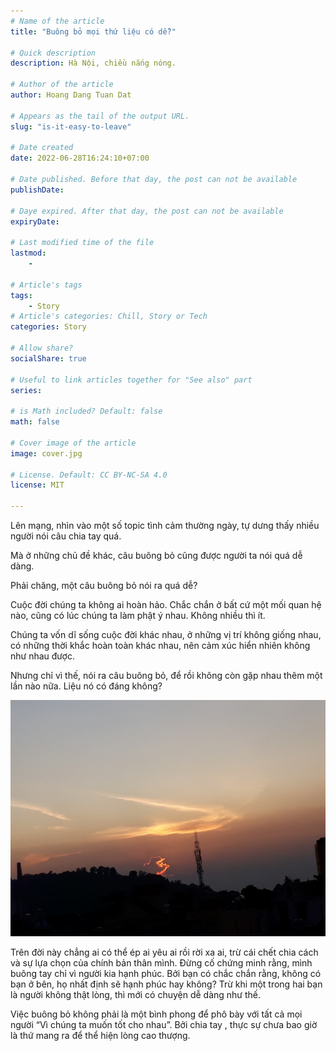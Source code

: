 ```yaml
---
# Name of the article
title: "Buông bỏ mọi thứ liệu có dễ?"

# Quick description
description: Hà Nội, chiều nắng nóng.

# Author of the article
author: Hoang Dang Tuan Dat

# Appears as the tail of the output URL.
slug: "is-it-easy-to-leave"

# Date created
date: 2022-06-28T16:24:10+07:00

# Date published. Before that day, the post can not be available
publishDate: 

# Daye expired. After that day, the post can not be available
expiryDate:

# Last modified time of the file
lastmod: 
    - 
    
# Article's tags
tags: 
    - Story
# Article's categories: Chill, Story or Tech
categories: Story 

# Allow share?
socialShare: true

# Useful to link articles together for "See also" part
series: 

# is Math included? Default: false
math: false

# Cover image of the article
image: cover.jpg

# License. Default: CC BY-NC-SA 4.0
license: MIT

---
```

Lên mạng, nhìn vào một số topic tình cảm thường ngày, tự dưng thấy nhiều người nói câu chia tay quá. 

Mà ở những chủ đề khác, câu buông bỏ cũng được người ta nói quá dễ dàng.

Phải chăng, một câu buông bỏ nói ra quá dễ?

Cuộc đời chúng ta không ai hoàn hảo. Chắc chắn ở bất cứ một mối quan hệ nào, cũng có lúc chúng ta làm phật ý nhau. Không nhiều thì ít. 

Chúng ta vốn dĩ sống cuộc đời khác nhau, ở những vị trí không giống nhau, có những thời khắc hoàn toàn khác nhau, nên cảm xúc hiển nhiên không như nhau được.

Nhưng chỉ vì thế, nói ra câu buông bỏ, để rồi không còn gặp nhau thêm một lần nào nữa. Liệu nó có đáng không?

![](pics.jpg)

Trên đời này chẳng ai có thể ép ai yêu ai rồi rời xa ai, trừ cái chết chia cách và sự lựa chọn của chính bản thân mình. Đừng cố chứng minh rằng, mình buông tay chỉ vì người kia hạnh phúc. Bởi bạn có chắc chắn rằng, không có bạn ở bên, họ nhất định sẽ hạnh phúc hay không? Trừ khi một trong hai bạn là người không thật lòng, thì mới có chuyện dễ dàng như thế. 

Việc buông bỏ không phải là một bình phong để phô bày với tất cả mọi người “Vì chúng ta muốn tốt cho nhau”. Bởi chia tay , thực sự chưa bao giờ là thứ mang ra để thể hiện lòng cao thượng. 




